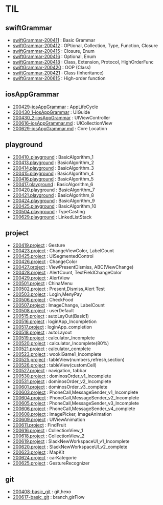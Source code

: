 # TIL

## swiftGrammar
* [swiftGrammar-200411](https://github.com/jwlee07/TIL/blob/master/swiftGrammar/swiftGrammar-200411.md) : Basic Grammar
* [swiftGrammar-200412](https://github.com/jwlee07/TIL/blob/master/swiftGrammar/swiftGrammar-200412.md) : OPtional, Collection, Type, Function, Closure
* [swiftGrammar-200415](https://github.com/jwlee07/TIL/blob/master/swiftGrammar/swiftGrammar-200415.md) : Closure, Enum
* [swiftGrammar-200416](https://github.com/jwlee07/TIL/blob/master/swiftGrammar/swiftGrammar-200416.md) : Optional, Enum
* [swiftGrammar-200418](https://github.com/jwlee07/TIL/blob/master/swiftGrammar/swiftGrammar-200418.md) : Class, Extension, Protocol, HighOrderFunc
* [swiftGrammar-200420](https://github.com/jwlee07/TIL/blob/master/swiftGrammar/swiftGrammar-200420.md) : OOP (Class)
* [swiftGrammar-200421](https://github.com/jwlee07/TIL/blob/master/swiftGrammar/swiftGrammar-200421.md) : Class (Inheritance)
* [swiftGrammar-200615](https://github.com/jwlee07/TIL/blob/master/swiftGrammar/swiftGrammar-200615.md) : High-order function

## iosAppGrammar
* [200429-iosAppGrammar](https://github.com/jwlee07/TIL/blob/master/iosAppGrammar/200429-iosAppGrammar.md) : AppLifeCycle
* [200430_1-iosAppGrammar](https://github.com/jwlee07/TIL/blob/master/iosAppGrammar/200430_1-iosAppGrammar.md) : UIGuide
* [200430_2-iosAppGrammar](https://github.com/jwlee07/TIL/blob/master/iosAppGrammar/200430_2-iosAppGrammar.md) : UIViewController
* [200616-iosAppGrammar.md](https://github.com/jwlee07/TIL/blob/master/iosAppGrammar/200616-iosAppGrammar.md) : UICollectionView
* [200629-iosAppGrammar.md](https://github.com/jwlee07/TIL/blob/master/iosAppGrammar/200629-iosAppGrammar.md) : Core Location

## playground
* [200410_playground](https://github.com/jwlee07/TIL/blob/master/playground/200410.playground/Contents.swift) : BasicAlgorithm_1
* [200413.playground](https://github.com/jwlee07/TIL/blob/master/playground/200413.playground/Contents.swift) : BasicAlgorithm_2
* [200414.playground](https://github.com/jwlee07/TIL/blob/master/playground/200414.playground/Contents.swift) : BasicAlgorithm_3
* [200415.playground](https://github.com/jwlee07/TIL/blob/master/playground/200415.playground/Contents.swift) : BasicAlgorithm_4
* [200416.playground](https://github.com/jwlee07/TIL/blob/master/playground/200416.playground/Contents.swift) : BasicAlgorithm_5
* [200417.playground](https://github.com/jwlee07/TIL/blob/master/playground/200417.playground/Contents.swift) : BasicAlgorithm_6
* [200420.playground](https://github.com/jwlee07/TIL/blob/master/playground/200420.playground/Contents.swift) : BasicAlgorithm_7
* [200421.playground](https://github.com/jwlee07/TIL/blob/master/playground/200421.playground/Contents.swift) : BasicAlgorithm_8
* [200424.playground](https://github.com/jwlee07/TIL/blob/master/playground/200424.playground/Contents.swift) : BasicAlgorithm_9
* [200425.playground](https://github.com/jwlee07/TIL/blob/master/playground/200425.playground/Contents.swift) : BasicAlgorithm_10
* [200504.playground](https://github.com/jwlee07/TIL/blob/master/playground/200504.playground/Contents.swift) : TypeCasting
* [200629.playground](https://github.com/jwlee07/TIL/tree/master/playground/200629.playground) : LinkedListStack

## project
* [200419.project](https://github.com/jwlee07/TIL/tree/master/project/200419.project) : Gesture
* [200423.project](https://github.com/jwlee07/TIL/tree/master/project/200423.project) : ChangeViewColor, LabelCount
* [200425.project](https://github.com/jwlee07/TIL/tree/master/project/200425.project) : UISegmentedControl
* [200426.project](https://github.com/jwlee07/TIL/tree/master/project/200426.project) : ChangeColor
* [200427.project](https://github.com/jwlee07/TIL/tree/master/project/200427.project) : ViewPresentDismiss, ABC(ViewChange) 
* [200428.project](https://github.com/jwlee07/TIL/tree/master/project/200428.project) : AlertCount, TextFieldChangeColor
* [200429.project](https://github.com/jwlee07/TIL/tree/master/project/200429.project) : AlertView
* [200501.project](https://github.com/jwlee07/TIL/tree/master/project/200501.project) : ChinaMenu
* [200502.project](https://github.com/jwlee07/TIL/tree/master/project/200502.project) : Present,Dismiss,Alert Test
* [200503.project](https://github.com/jwlee07/TIL/tree/master/project/200503.project) : Login,MenyPay
* [200506.project](https://github.com/jwlee07/TIL/tree/master/project/200506.project) : CheckFood
* [200507.project](https://github.com/jwlee07/TIL/tree/master/project/200507.project) : ImageChange, LabelCount
* [200508.project](https://github.com/jwlee07/TIL/tree/master/project/200508.project) : userDefault
* [200515.project](https://github.com/jwlee07/TIL/tree/master/project/200515.project) : autoLayOut(Basic1)
* [200516.project](https://github.com/jwlee07/TIL/tree/master/project/200516.project) : loginApp_Incompletion
* [200517.project](https://github.com/jwlee07/TIL/tree/master/project/200517.project) : loginApp_completion
* [200518.project](https://github.com/jwlee07/TIL/tree/master/project/200518.project) : autoLayout
* [200519.project](https://github.com/jwlee07/TIL/tree/master/project/200519.project) : calculator_Incomplete
* [200520.project](https://github.com/jwlee07/TIL/tree/master/project/200520.project) : calculator_Incomplete(80%)
* [200521.project](https://github.com/jwlee07/TIL/tree/master/project/200521.project) : calculator_complete
* [200523.project](https://github.com/jwlee07/TIL/tree/master/project/200523.project) : wookiGame1_Incomplete
* [200525.project](https://github.com/jwlee07/TIL/tree/master/project/200525.project) : tableView(numbers,refresh,section)
* [200526.project](https://github.com/jwlee07/TIL/tree/master/project/200526.project) : tableView(customCell)
* [200527.project](https://github.com/jwlee07/TIL/tree/master/project/200527.project) : navigation, tabbar
* [200530.project](https://github.com/jwlee07/TIL/tree/master/project/200530.project) : dominosOrder_v1_Incomplete
* [200531.project](https://github.com/jwlee07/TIL/tree/master/project/200531.project) : dominosOrder_v2_Incomplete
* [200601.project](https://github.com/jwlee07/TIL/tree/master/project/200601.project) : dominosOrder_v3_complete
* [200603.project](https://github.com/jwlee07/TIL/tree/master/project/200603.project) : PhoneCall,MessageSender_v1_Incomplete
* [200604.project](https://github.com/jwlee07/TIL/tree/master/project/200604.project) : PhoneCall,MessageSender_v2_Incomplete
* [200605.project](https://github.com/jwlee07/TIL/tree/master/project/200605.project) : PhoneCall,MessageSender_v3_Incomplete
* [200606.project](https://github.com/jwlee07/TIL/tree/master/project/200606.project) : PhoneCall,MessageSender_v4_complete
* [200608.project](https://github.com/jwlee07/TIL/tree/master/project/200608.project) : ImagePicker, ImageAnimation
* [200609.project](https://github.com/jwlee07/TIL/tree/master/project/200609.project) : UIViewAnimation
* [200611.project](https://github.com/jwlee07/TIL/tree/master/project/200611.project) : FindFruit
* [200616.project](https://github.com/jwlee07/TIL/tree/master/project/200616.project) : CollectionView_1	
* [200618.project](https://github.com/jwlee07/TIL/tree/master/project/200618.project) : CollectionView_2
* [200619.project](https://github.com/jwlee07/TIL/tree/master/project/200619.project) : SlackNewWorkspaceUI_v1_Incomplete
* [200620.project](https://github.com/jwlee07/TIL/tree/master/project/200620.project) : SlackNewWorkspaceUI_v2_complete	
* [200623.project](https://github.com/jwlee07/TIL/tree/master/project/200623.project) : MapKit
* [200624.project](https://github.com/jwlee07/TIL/tree/master/project/200624.project) : carKategorie
* [200625.project](https://github.com/jwlee07/TIL/tree/master/project/200625.project) : GestureRecognizer

## git
* [200408-basic_git](https://github.com/jwlee07/TIL/blob/master/git/200408-basic_git.md) : git,hexo
* [200617-basic_git](https://github.com/jwlee07/TIL/blob/master/git/200617-basic_git.md) : branch,girFlow 
